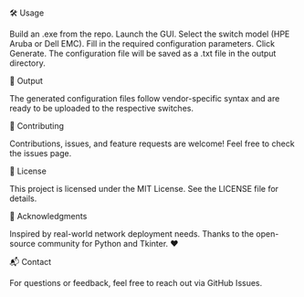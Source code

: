 🛠️ Usage

Build an .exe from the repo.
Launch the GUI.
Select the switch model (HPE Aruba or Dell EMC).
Fill in the required configuration parameters.
Click Generate.
The configuration file will be saved as a .txt file in the output directory.


📁 Output


The generated configuration files follow vendor-specific syntax and are ready to be uploaded to the respective switches.


🤝 Contributing

Contributions, issues, and feature requests are welcome!
Feel free to check the issues page.


📄 License

This project is licensed under the MIT License. See the LICENSE file for details.


🙌 Acknowledgments

Inspired by real-world network deployment needs.
Thanks to the open-source community for Python and Tkinter. ❤️


📬 Contact

For questions or feedback, feel free to reach out via GitHub Issues.
